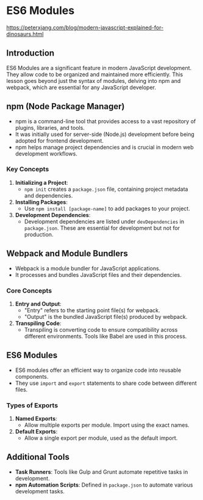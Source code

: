 # ES6 Modules

<https://peterxjang.com/blog/modern-javascript-explained-for-dinosaurs.html>

## Introduction

ES6 Modules are a significant feature in modern JavaScript development. They allow code to be organized and maintained more efficiently. This lesson goes beyond just the syntax of modules, delving into npm and webpack, which are essential for any JavaScript developer.

## npm (Node Package Manager)

- npm is a command-line tool that provides access to a vast repository of plugins, libraries, and tools.
- It was initially used for server-side (Node.js) development before being adopted for frontend development.
- npm helps manage project dependencies and is crucial in modern web development workflows.

### Key Concepts

1. **Initializing a Project**:
   - `npm init` creates a `package.json` file, containing project metadata and dependencies.
2. **Installing Packages**:
   - Use `npm install [package-name]` to add packages to your project.
3. **Development Dependencies**:
   - Development dependencies are listed under `devDependencies` in `package.json`. These are essential for development but not for production.

## Webpack and Module Bundlers

- Webpack is a module bundler for JavaScript applications.
- It processes and bundles JavaScript files and their dependencies.

### Core Concepts

1. **Entry and Output**:
   - "Entry" refers to the starting point file(s) for webpack.
   - "Output" is the bundled JavaScript file(s) produced by webpack.
2. **Transpiling Code**:
   - Transpiling is converting code to ensure compatibility across different environments. Tools like Babel are used in this process.

## ES6 Modules

- ES6 modules offer an efficient way to organize code into reusable components.
- They use `import` and `export` statements to share code between different files.

### Types of Exports

1. **Named Exports**:
   - Allow multiple exports per module. Import using the exact names.
2. **Default Exports**:
   - Allow a single export per module, used as the default import.

## Additional Tools

- **Task Runners**: Tools like Gulp and Grunt automate repetitive tasks in development.
- **npm Automation Scripts**: Defined in `package.json` to automate various development tasks.

